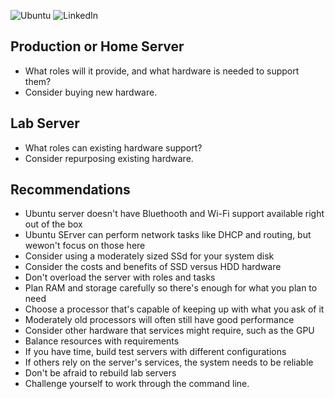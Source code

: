 ![Ubuntu](https://img.shields.io/badge/Ubuntu-E95420?style=for-the-badge&logo=ubuntu&logoColor=white)
![LinkedIn](https://img.shields.io/badge/linkedin-%230077B5.svg?style=for-the-badge&logo=linkedin&logoColor=white)
## Production or Home Server
- What roles will it provide, and what hardware is needed to support them?
- Consider buying new hardware.

## Lab Server
- What roles can existing hardware support?
- Consider repurposing existing hardware.

## Recommendations
- Ubuntu server doesn't have Bluethooth and Wi-Fi support available right out of the box
- Ubuntu SErver can perform network tasks like DHCP and routing, but wewon't focus on those here
- Consider using a moderately sized SSd for your system disk
- Consider the costs and benefits of SSD versus HDD hardware
- Don't overload the server with roles and tasks
- Plan RAM and storage carefully so there's enough for what you plan to need
- Choose a processor that's capable of keeping up with what you ask of it
- Moderately old processors will often still have good performance
- Consider other hardware that services might require, such as the GPU
- Balance resources with requirements
- If you have time, build test servers with different configurations
- If others rely on the server's services, the system needs to be reliable
- Don't be afraid to rebuild lab servers
- Challenge yourself to work through the command line.
